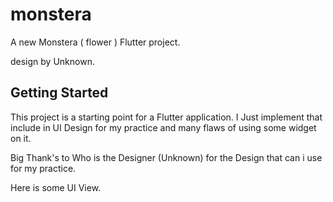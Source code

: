 # monstera

A new Monstera ( flower ) Flutter project.

design by Unknown.

## Getting Started

This project is a starting point for a Flutter application. I Just implement that include in UI Design for my practice and many flaws of using some widget on it.

Big Thank's to Who is the Designer (Unknown) for the Design that can i use for my practice.

Here is some UI View.
